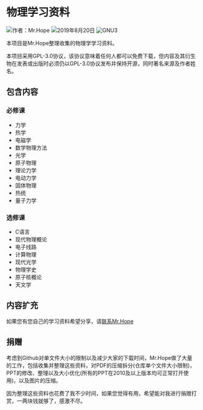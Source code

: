 # 物理学习资料

![作者：Mr.Hope](https://img.shields.io/badge/作者-Mr.Hope-blue.svg) ![2019年8月20日](https://img.shields.io/badge/最后编辑于-2019年8月20日-success.svg) ![GNU3](https://img.shields.io/badge/LICENSE-GNU3-red.svg)

本项目是Mr.Hope整理收集的物理学学习资料。

本项目采用GPL-3.0协议，该协议意味着任何人都可以免费下载，但内容及其衍生物在发表或出版时必须仍以GPL-3.0协议发布并保持开源，同时著名来源及作者姓名。

## 包含内容

### 必修课

- 力学
- 热学
- 电磁学
- 数学物理方法
- 光学
- 原子物理
- 理论力学
- 电动力学
- 固体物理
- 热统
- 量子力学

### 选修课

- C语言
- 现代物理概论
- 电子线路
- 计算物理
- 现代光学
- 物理学史
- 原子核概论
- 天文学

## 内容扩充

如果您有您自己的学习资料希望分享，请[联系Mr.Hope](http://wpa.qq.com/msgrd?v=3&uin=1178522294&site=qq&menu=yes)

## 捐赠

考虑到Github对单文件大小的限制以及减少大家的下载时间，Mr.Hope做了大量的工作，包括收集并整理这些资料，对PDF的压缩拆分(仓库单个文件大小限制)，PPT的修改、整理以及大小优化(所有的PPT在2010及以上版本均可正常打开使用)，以及图片的压缩。

因为整理这些资料也花费了我不少时间，如果您觉得有用，希望能对我进行捐赠打赏，一两块钱就够了，感激不尽。


